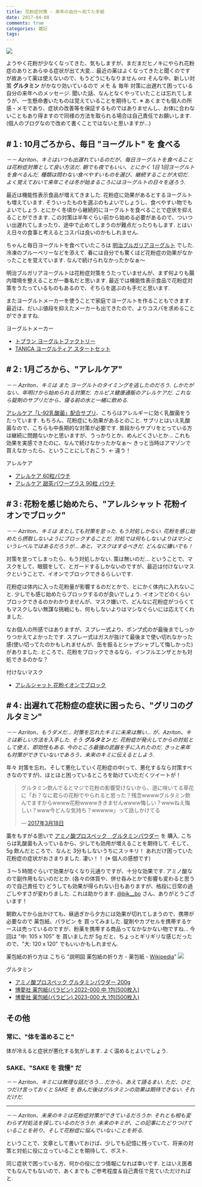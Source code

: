 ```yaml
---
title: 花粉症対策 - 来年の自分へ宛てた手紙
date: 2017-04-08
comments: true
categories: 雑記
tags:
---
```


![](/images/misc/misc.jpg)

ようやく花粉が少なくなってきた、気もしますが、まだまだヒノキにやられ花粉症のありとあらゆる症状が出て大変... 最近の薬はよくなってきたと聞くのですが故あって薬は使えないので、もうどうにもなりません orz
そんな中、新しい対策 **グルタミン** がかなり効いているので メモ ＆ 毎年 対策に出遅れて困っている自分の来年へのメッセージ. 聞いた話、なんとなくやっていたことは忘れてしまうが、一生懸命書いたものは覚えていることを期待して.
※ あくまでも個人の所感・メモであり、症状の改善等を保証するものではありませんし、お体に合わないこともあり得ますので同様の方法を取られる場合は自己責任でお願いします. (個人のブログなので改めて書くことではないと思いますが...)


## #１: 10月ごろから、毎日 "ヨーグルト" を 食べる
*－－ Azriton、キミはいつも出遅れているのだが、毎日ヨーグルトを食べることは花粉症対策として良い方法だ. 朝でも夜でもいい、とにかく 1日 1回ヨーグルトを食べるんだ. 種類は問わない食べやすいものを選び、継続することが大切だ. よく覚えておいて来年こそは冬が始まるころにはヨーグルトの日々を送ろう.*

最近は機能性表示食品が増えてきました. 花粉症に効果があるとするヨーグルトも増えています. そういったものを選ぶのもよいでしょうし、食べやすい物でもよいでしょう. とにかく冬頃から継続的にヨーグルトを食べることで症状を抑えることができます.
この対策は半年ぐらい前から始める必要があるので、ついつい出遅れてしまったり、途中で止めてしまうのが難点だったりもします. とはいえ日々の食事と考えるとコスパは良いのかもしれません.

ちゃんと毎日ヨーグルトを食べていたころは [明治ブルガリアヨーグルト](http://www.meijibulgariayogurt.com/product/450g-LB81-plain.html) でした. 冷凍のブルーベリーなどを添えて. 春には自分でも驚くほど花粉症の効果がなかったことを覚えています. なんで続けられなかったかなぁ～

明治ブルガリアヨーグルトは花粉症対策をうたっていませんが、まず何よりも腸内環境を整えることが一番名だと思います. 最近では機能性表示食品で花粉症対策をうたっているものもあるので、そちらを選ぶのも手だと思います.

またヨーグルトメーカーを使うことで家庭でヨーグルトを作ることもできます. 最近は、だいぶ値段を抑えたメーカーも出てきたので、よりコスパを求めることができますね.

ヨーグルトメーカー
- [トプラン ヨーグルトファクトリー](https://amazon.jp/dp/B011REIANG)
- [TANICA ヨーグルティア スタートセット](https://amazon.jp/dp/B002SV0BL2)


## #２: 1月ごろから、"アレルケア"
*－－ Azriton、キミは また ヨーグルトのタイミングを逃したのだろう. しかたがない、年明けから始められる対策だ. カルピス健康通販のアレルケアだ. これなら錠剤のサプリだから、寝る前の水と一緒に飲める.*

[アレルケア「L-92乳酸菌」配合サプリ](https://www.calpis-shop.jp/products/l92_tab.html)、こちらはアレルギーに効く乳酸菌をうたっています. もちろん、花粉症にも効果があるとのこと.
サプリとはいえ乳酸菌なので、こちらも中長期的な対策が必要です. 普段からサプリをとっている方は継続に問題ないかと思いますが、うっかりとか、めんどくさいとか...
これも効果を実感できたのに、なんで続けなかったかなぁ～ きっと当時はアマゾンで買えなかったら、ということにしておこう. ← 違う！

アレルケア
- [アレルケア 60粒パウチ](https://www.amazon.co.jp/dp/B008KWNEHQ)
- [アレルケア 甜茶パワープラス 90粒 パウチ](https://www.amazon.co.jp/dp/B06W9HF1VC)


## #３: 花粉を感じ始めたら、"アレルシャット 花粉イオンでブロック"
*－－ Azriton、キミは またしても対策を怠った. もう対処しかない. 花粉を感じ始めたら摂取しないようにブロックすることだ. 対処では何もしないよりはマシというレベルではあるだろうが... あと、マスクはするべきだ. どんなに嫌いでも！*

対策を怠ってしまったら、もう対処しかない. 策は無いのだ...
ということで、マスクをして、眼鏡をして、とガードするしかないのですが、最近は付けないマスクということで、イオンでブロックできるらしいです.

花粉症は体内に入った花粉量が影響するのだとかで、とにかく体内に入れないこと. 少しでも感じ始めたらブロックするのが良いでしょう. イオンでどのくらいブロックできるのかわかりませんが、マスク嫌いで、どんなに花粉症がつらくてもマスクしない無謀な挑戦にも、何もしないよりはマシなぐらいには応えてくれました.

なお個人の所感ではありますが、スプレー式より、ポンプ式のが最後までしっかりつかえてよかったです. スプレー式はガスが抜けて最後まで使い切れなかった感(使い切ってたのかもしれませんが、缶を振るとシャプシャプして悔しかった)がありました.
ところで、花粉をブロックできるなら、インフルエンザとかも対処できるのかな？

付けないマスク
- [アレルシャット 花粉イオンでブロック](https://www.amazon.co.jp/dp/B009Z8R9J8)


## #４: 出遅れて花粉症の症状に困ったら、"グリコのグルタミン"
*－－ Azriton、もうダメだ... 対策を忘れたキミに未来は無い...*
*が、Azriton、キミは新しい方法を入手した. そう **グルタミン** だ. 花粉症が発火してからの対処として使え、即効性もある. 今のところ最強の武器を手に入れたのだ. きっと来年も対策ができていないであろう、未来のキミに伝えるとしよう.*

年々 対策を忘れ、そして悪化していく花粉症の中(って、悪化するなら対策すべきなのですが)、ほとほと困っているところを助けていただくツイートが！

<blockquote class="twitter-tweet" data-lang="ja"><p lang="ja" dir="ltr">グルタミン飲んでるとマジで花粉の影響受けないから、道に咲いてる草花に「お？なに君らの花粉でやられると思った？残念wwwwグルタミン飲んでますからwwww花粉wwwwききませんwwww悔しい？wwwねえ悔しい？www今どんな気持ち？wwwww」って話しかけてる</p>&mdash; <a href="https://twitter.com/bik__bo/status/842945850452013057">2017年3月18日</a></blockquote>
<script async src="//platform.twitter.com/widgets.js" charset="utf-8"></script>

藁をもすがる思いで [アミノ酸プロスペック　グルタミンパウダー](http://www.powerproduction.jp/products/glt/) を 購入. こちらは乳酸菌も入っているから、少しでも効用が増えることを期待して. そして、5g 飲んだところで、なんと 3分もしないうちにスッキリ！ あれだけ困っていた花粉症の症状がおさまりました. 凄い！！ (※ 個人の感想です)

３～５時間ぐらいで効果がなくなり元通りですが、十分な効果です. アミノ酸なので副作用もないのだとか. (各々の体質や、併せ呑みとかで影響も変わると思うので自己責任で)
どうしても効果が得られない日もありますが、格段に日常の過ごしやすさが変わりました. これは助かります. [@bik__bo](https://twitter.com/bik__bo) さん、ありがとうございます！

朝飲んでから出かけても、昼過ぎから夕方には効果が切れてしまうので、携帯が必要なので 薬包紙、パラピン を 買ってみました. 錠剤やカプセルを携帯するケースは売っているのですが、粉薬を携帯する商品ってなかなかない物ですね... 今回は "中: 105 x 105" を 買いましたが 5g だと、ちょっとギリギリな感じだったので、"大: 120 x 120" でもいいかもしれません.

薬包紙の折り方は こちら "説明図 薬包紙の折り方 - 薬包紙 - [Wikipedia](https://ja.wikipedia.org/wiki/%E8%96%AC%E5%8C%85%E7%B4%99)"
![](https://upload.wikimedia.org/wikipedia/ja/c/c5/%E8%AA%AC%E6%98%8E%E5%9B%B3_%E8%96%AC%E5%8C%85%E7%B4%99%E3%81%AE%E6%8A%98%E3%82%8A%E6%96%B9.PNG)


グルタミン
- [アミノ酸プロスペック グルタミンパウダー 200g](https://www.amazon.co.jp/dp/B005VTRH2Y)
- [博愛社 薬包紙(パラピン) 2022-000 中 1包(500枚入)](https://www.amazon.co.jp/dp/B005GDWBTE)
- [博愛社 薬包紙(パラピン) 2023-000 大 1包(500枚入)](https://www.amazon.co.jp/dp/B005GDWBYO)


## その他

### 常に、"体を温めること"
体が冷えると症状が悪化する気がします. よく温めるとよいでしょう.

### SAKE、"SAKE を 我慢" だ
*－－ Azriton、キミには無理な話だろう... だから、あえて語るまい. ただ、ひとつだけ言っておくと SAKE を 呑んだ後はグルタミンの効果は期待できない. それだけだ.*



- - - -
*－－ Azriton、未来のキミは花粉症対策ができているだろうか. それとも相も変わらず対処法を探しているのだろうか. 未来のキミが、この記事にたどりつけていることを祈り、そして花粉症に悩んでいないことを祈る.*

ということで、文章として書いておけば、少しでも記憶に残っていて、将来の対策と対処に役に立っていることを期待して、ポスト.

同じ症状で困っている方、何かの役に立つ情報になれば幸いです. とはいえ医者でもなんでもないので、あくまでも ご参考程度＆自己責任で見ていただければと.
